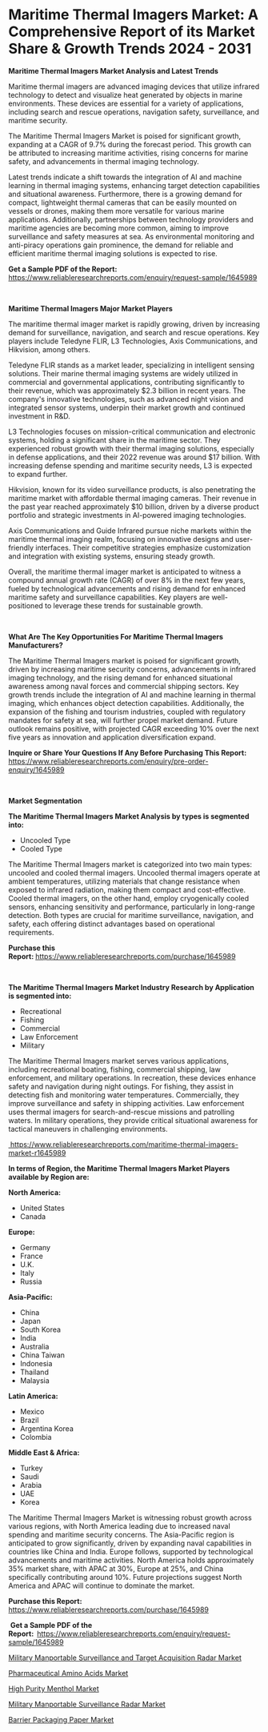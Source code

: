 <p><h1>Maritime Thermal Imagers Market: A Comprehensive Report of its Market Share & Growth Trends 2024 - 2031</h1></p><p><strong>Maritime Thermal Imagers Market Analysis and Latest Trends</strong></p>
<p><p>Maritime thermal imagers are advanced imaging devices that utilize infrared technology to detect and visualize heat generated by objects in marine environments. These devices are essential for a variety of applications, including search and rescue operations, navigation safety, surveillance, and maritime security. </p><p>The Maritime Thermal Imagers Market is poised for significant growth, expanding at a CAGR of 9.7% during the forecast period. This growth can be attributed to increasing maritime activities, rising concerns for marine safety, and advancements in thermal imaging technology. </p><p>Latest trends indicate a shift towards the integration of AI and machine learning in thermal imaging systems, enhancing target detection capabilities and situational awareness. Furthermore, there is a growing demand for compact, lightweight thermal cameras that can be easily mounted on vessels or drones, making them more versatile for various marine applications. Additionally, partnerships between technology providers and maritime agencies are becoming more common, aiming to improve surveillance and safety measures at sea. As environmental monitoring and anti-piracy operations gain prominence, the demand for reliable and efficient maritime thermal imaging solutions is expected to rise.</p></p>
<p><strong>Get a Sample PDF of the Report:&nbsp;</strong> <a href="https://www.reliableresearchreports.com/enquiry/request-sample/1645989?utm_campaign=11&utm_medium=2&utm_source=Github&utm_content=ia&utm_term=27102024&utm_id=maritime-thermal-imagers">https://www.reliableresearchreports.com/enquiry/request-sample/1645989</a></p>
<p>&nbsp;</p>
<p><strong>Maritime Thermal Imagers Major Market Players</strong></p>
<p><p>The maritime thermal imager market is rapidly growing, driven by increasing demand for surveillance, navigation, and search and rescue operations. Key players include Teledyne FLIR, L3 Technologies, Axis Communications, and Hikvision, among others.</p><p>Teledyne FLIR stands as a market leader, specializing in intelligent sensing solutions. Their marine thermal imaging systems are widely utilized in commercial and governmental applications, contributing significantly to their revenue, which was approximately $2.3 billion in recent years. The company's innovative technologies, such as advanced night vision and integrated sensor systems, underpin their market growth and continued investment in R&D.</p><p>L3 Technologies focuses on mission-critical communication and electronic systems, holding a significant share in the maritime sector. They experienced robust growth with their thermal imaging solutions, especially in defense applications, and their 2022 revenue was around $17 billion. With increasing defense spending and maritime security needs, L3 is expected to expand further.</p><p>Hikvision, known for its video surveillance products, is also penetrating the maritime market with affordable thermal imaging cameras. Their revenue in the past year reached approximately $10 billion, driven by a diverse product portfolio and strategic investments in AI-powered imaging technologies.</p><p>Axis Communications and Guide Infrared pursue niche markets within the maritime thermal imaging realm, focusing on innovative designs and user-friendly interfaces. Their competitive strategies emphasize customization and integration with existing systems, ensuring steady growth.</p><p>Overall, the maritime thermal imager market is anticipated to witness a compound annual growth rate (CAGR) of over 8% in the next few years, fueled by technological advancements and rising demand for enhanced maritime safety and surveillance capabilities. Key players are well-positioned to leverage these trends for sustainable growth.</p></p>
<p>&nbsp;</p>
<p><strong>What Are The Key Opportunities For Maritime Thermal Imagers Manufacturers?</strong></p>
<p><p>The Maritime Thermal Imagers market is poised for significant growth, driven by increasing maritime security concerns, advancements in infrared imaging technology, and the rising demand for enhanced situational awareness among naval forces and commercial shipping sectors. Key growth trends include the integration of AI and machine learning in thermal imaging, which enhances object detection capabilities. Additionally, the expansion of the fishing and tourism industries, coupled with regulatory mandates for safety at sea, will further propel market demand. Future outlook remains positive, with projected CAGR exceeding 10% over the next five years as innovation and application diversification expand.</p></p>
<p><strong>Inquire or Share Your Questions If Any Before Purchasing This Report:</strong> <a href="https://www.reliableresearchreports.com/enquiry/pre-order-enquiry/1645989?utm_campaign=11&utm_medium=2&utm_source=Github&utm_content=ia&utm_term=27102024&utm_id=maritime-thermal-imagers">https://www.reliableresearchreports.com/enquiry/pre-order-enquiry/1645989</a></p>
<p>&nbsp;</p>
<p><strong>Market Segmentation</strong></p>
<p><strong>The Maritime Thermal Imagers Market Analysis by types is segmented into:</strong></p>
<p><ul><li>Uncooled Type</li><li>Cooled Type</li></ul></p>
<p><p>The Maritime Thermal Imagers market is categorized into two main types: uncooled and cooled thermal imagers. Uncooled thermal imagers operate at ambient temperatures, utilizing materials that change resistance when exposed to infrared radiation, making them compact and cost-effective. Cooled thermal imagers, on the other hand, employ cryogenically cooled sensors, enhancing sensitivity and performance, particularly in long-range detection. Both types are crucial for maritime surveillance, navigation, and safety, each offering distinct advantages based on operational requirements.</p></p>
<p><strong>Purchase this Report:&nbsp;</strong><a href="https://www.reliableresearchreports.com/purchase/1645989?utm_campaign=11&utm_medium=2&utm_source=Github&utm_content=ia&utm_term=27102024&utm_id=maritime-thermal-imagers">https://www.reliableresearchreports.com/purchase/1645989</a></p>
<p>&nbsp;</p>
<p><strong>The Maritime Thermal Imagers Market Industry Research by Application is segmented into:</strong></p>
<p><ul><li>Recreational</li><li>Fishing</li><li>Commercial</li><li>Law Enforcement</li><li>Military</li></ul></p>
<p><p>The Maritime Thermal Imagers market serves various applications, including recreational boating, fishing, commercial shipping, law enforcement, and military operations. In recreation, these devices enhance safety and navigation during night outings. For fishing, they assist in detecting fish and monitoring water temperatures. Commercially, they improve surveillance and safety in shipping activities. Law enforcement uses thermal imagers for search-and-rescue missions and patrolling waters. In military operations, they provide critical situational awareness for tactical maneuvers in challenging environments.</p></p>
<p><a href="https://www.reliableresearchreports.com/maritime-thermal-imagers-market-r1645989?utm_campaign=11&utm_medium=2&utm_source=Github&utm_content=ia&utm_term=27102024&utm_id=maritime-thermal-imagers">&nbsp;https://www.reliableresearchreports.com/maritime-thermal-imagers-market-r1645989</a></p>
<p><strong>In terms of Region, the Maritime Thermal Imagers Market Players available by Region are:</strong></p>
<p>
    <p> <strong> North America: </strong>
        <ul>
            <li>United States</li>
            <li>Canada</li>
        </ul>
        </p> 
    <p> <strong> Europe: </strong>
        <ul>
            <li>Germany</li>
            <li>France</li>
            <li>U.K.</li>
            <li>Italy</li>
            <li>Russia</li>
        </ul>
        </p> 
    <p> <strong> Asia-Pacific: </strong>
        <ul>
            <li>China</li>
            <li>Japan</li>
            <li>South Korea</li>
            <li>India</li>
            <li>Australia</li>
            <li>China Taiwan</li>
            <li>Indonesia</li>
            <li>Thailand</li>
            <li>Malaysia</li>
        </ul>
        </p> 
    <p> <strong> Latin America: </strong>
        <ul>
            <li>Mexico</li>
            <li>Brazil</li>
            <li>Argentina Korea</li>
            <li>Colombia</li>
        </ul>
        </p> 
    <p> <strong> Middle East & Africa: </strong>
        <ul>
            <li>Turkey</li>
            <li>Saudi</li>
            <li>Arabia</li>
            <li>UAE</li>
            <li>Korea</li>
        </ul>
    </p>
    </p>
<p><p>The Maritime Thermal Imagers Market is witnessing robust growth across various regions, with North America leading due to increased naval spending and maritime security concerns. The Asia-Pacific region is anticipated to grow significantly, driven by expanding naval capabilities in countries like China and India. Europe follows, supported by technological advancements and maritime activities. North America holds approximately 35% market share, with APAC at 30%, Europe at 25%, and China specifically contributing around 10%. Future projections suggest North America and APAC will continue to dominate the market.</p></p>
<p><strong>Purchase this Report: </strong><a href="https://www.reliableresearchreports.com/purchase/1645989?utm_campaign=11&utm_medium=2&utm_source=Github&utm_content=ia&utm_term=27102024&utm_id=maritime-thermal-imagers">https://www.reliableresearchreports.com/purchase/1645989</a></p>
<p>&nbsp;<strong>Get a Sample PDF of the Report:&nbsp;&nbsp;</strong><a href="https://www.reliableresearchreports.com/enquiry/request-sample/1645989?utm_campaign=11&utm_medium=2&utm_source=Github&utm_content=ia&utm_term=27102024&utm_id=maritime-thermal-imagers">https://www.reliableresearchreports.com/enquiry/request-sample/1645989</a></p>
<p><strong></strong></p>
<p><p><a href="https://issuu.com/reportprime-2/docs/military-manportable-surveillance-a_c8b93d767e3102?utm_campaign=11&utm_medium=2&utm_source=Github&utm_content=ia&utm_term=27102024&utm_id=maritime-thermal-imagers">Military Manportable Surveillance and Target Acquisition Radar Market</a></p><p><a href="https://www.linkedin.com/pulse/pharmaceutical-amino-acids-market-evolution-regional-adaptations-asusc?trk=public_post_embed_feed-article-content&utm_campaign=11&utm_medium=2&utm_source=Github&utm_content=ia&utm_term=27102024&utm_id=maritime-thermal-imagers">Pharmaceutical Amino Acids Market</a></p><p><a href="https://www.linkedin.com/pulse/global-high-purity-menthol-market-sector-types-applications-player-4tiuf?utm_campaign=11&utm_medium=2&utm_source=Github&utm_content=ia&utm_term=27102024&utm_id=maritime-thermal-imagers">High Purity Menthol Market</a></p><p><a href="https://issuu.com/reportprime-2/docs/military-manportable-surveillance-r_9825777ce4a3ba?utm_campaign=11&utm_medium=2&utm_source=Github&utm_content=ia&utm_term=27102024&utm_id=maritime-thermal-imagers">Military Manportable Surveillance Radar Market</a></p><p><a href="https://github.com/ellinutterosx5/Market-Research-Report-List-1/blob/main/barrier-packaging-paper-market.md?utm_campaign=11&utm_medium=2&utm_source=Github&utm_content=ia&utm_term=27102024&utm_id=maritime-thermal-imagers">Barrier Packaging Paper Market</a></p></p>